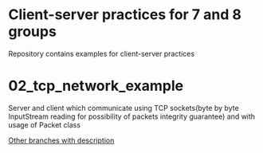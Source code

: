# Client-server practices for 7 and 8 groups

Repository contains examples for client-server practices

# 02_tcp_network_example

Server and client which communicate using TCP sockets(byte by byte InputStream reading for possibility of packets integrity guarantee) and with usage of Packet class  

[Other branches with description](https://github.com/troshab/client_server_java_practice/blob/master/README.md)
